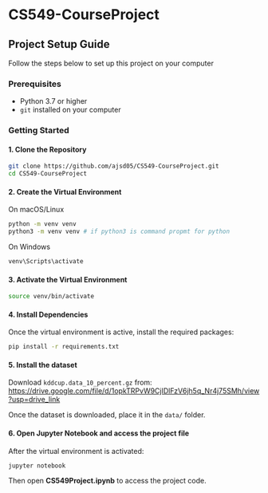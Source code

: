 # CS549-CourseProject
## Project Setup Guide

Follow the steps below to set up this project on your computer

### Prerequisites

- Python 3.7 or higher
- `git` installed on your computer

### Getting Started

#### 1. Clone the Repository

```bash
git clone https://github.com/ajsd05/CS549-CourseProject.git
cd CS549-CourseProject
```

#### 2. Create the Virtual Environment

On macOS/Linux
```bash
python -m venv venv
python3 -m venv venv # if python3 is command propmt for python
```


On Windows
```cmd
venv\Scripts\activate
```

#### 3. Activate the Virtual Environment
```bash
source venv/bin/activate
```

#### 4. Install Dependencies

Once the virtual environment is active, install the required packages:
```bash
pip install -r requirements.txt
```
#### 5. Install the dataset
Download `kddcup.data_10_percent.gz` from: https://drive.google.com/file/d/1opkTRPvW9CjIDlFzV6jh5q_Nr4j75SMh/view?usp=drive_link 

Once the dataset is downloaded, place it in the `data/` folder.

#### 6. Open Jupyter Notebook and access the project file
After the virtual environment is activated:
```bash
jupyter notebook
```
Then open **CS549Project.ipynb** to access the project code.

